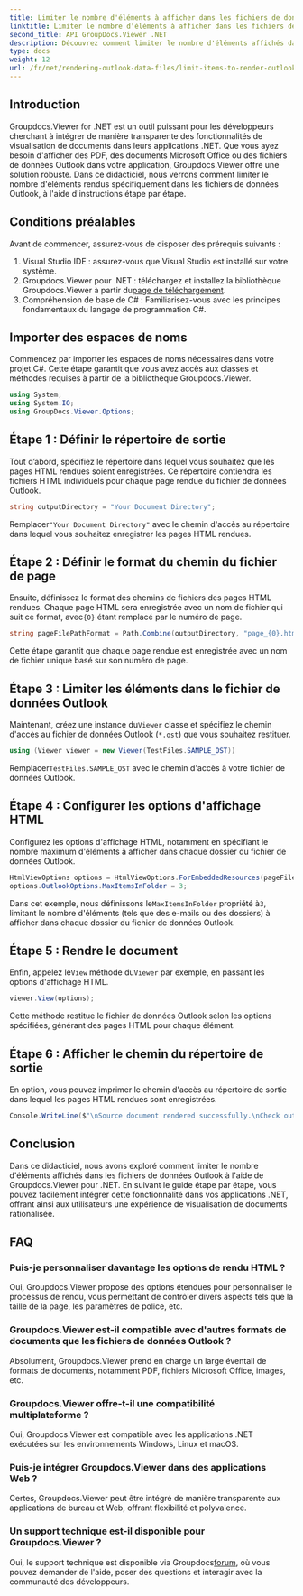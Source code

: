```yaml
---
title: Limiter le nombre d'éléments à afficher dans les fichiers de données Outlook
linktitle: Limiter le nombre d'éléments à afficher dans les fichiers de données Outlook
second_title: API GroupDocs.Viewer .NET
description: Découvrez comment limiter le nombre d'éléments affichés dans les fichiers de données Outlook à l'aide de Groupdocs.Viewer pour .NET. Suivez notre étape par étape pour une intégration transparente.
type: docs
weight: 12
url: /fr/net/rendering-outlook-data-files/limit-items-to-render-outlook-data-files/
---
```

## Introduction
Groupdocs.Viewer for .NET est un outil puissant pour les développeurs cherchant à intégrer de manière transparente des fonctionnalités de visualisation de documents dans leurs applications .NET. Que vous ayez besoin d'afficher des PDF, des documents Microsoft Office ou des fichiers de données Outlook dans votre application, Groupdocs.Viewer offre une solution robuste. Dans ce didacticiel, nous verrons comment limiter le nombre d'éléments rendus spécifiquement dans les fichiers de données Outlook, à l'aide d'instructions étape par étape.
## Conditions préalables
Avant de commencer, assurez-vous de disposer des prérequis suivants :
1. Visual Studio IDE : assurez-vous que Visual Studio est installé sur votre système.
2.  Groupdocs.Viewer pour .NET : téléchargez et installez la bibliothèque Groupdocs.Viewer à partir du[page de téléchargement](https://releases.groupdocs.com/viewer/net/).
3. Compréhension de base de C# : Familiarisez-vous avec les principes fondamentaux du langage de programmation C#.

## Importer des espaces de noms
Commencez par importer les espaces de noms nécessaires dans votre projet C#. Cette étape garantit que vous avez accès aux classes et méthodes requises à partir de la bibliothèque Groupdocs.Viewer.
```csharp
using System;
using System.IO;
using GroupDocs.Viewer.Options;
```
## Étape 1 : Définir le répertoire de sortie
Tout d’abord, spécifiez le répertoire dans lequel vous souhaitez que les pages HTML rendues soient enregistrées. Ce répertoire contiendra les fichiers HTML individuels pour chaque page rendue du fichier de données Outlook.
```csharp
string outputDirectory = "Your Document Directory";
```
 Remplacer`"Your Document Directory"` avec le chemin d'accès au répertoire dans lequel vous souhaitez enregistrer les pages HTML rendues.
## Étape 2 : Définir le format du chemin du fichier de page
 Ensuite, définissez le format des chemins de fichiers des pages HTML rendues. Chaque page HTML sera enregistrée avec un nom de fichier qui suit ce format, avec`{0}` étant remplacé par le numéro de page.
```csharp
string pageFilePathFormat = Path.Combine(outputDirectory, "page_{0}.html");
```
Cette étape garantit que chaque page rendue est enregistrée avec un nom de fichier unique basé sur son numéro de page.
## Étape 3 : Limiter les éléments dans le fichier de données Outlook
 Maintenant, créez une instance du`Viewer` classe et spécifiez le chemin d'accès au fichier de données Outlook (`*.ost`) que vous souhaitez restituer.
```csharp
using (Viewer viewer = new Viewer(TestFiles.SAMPLE_OST))
```
 Remplacer`TestFiles.SAMPLE_OST` avec le chemin d'accès à votre fichier de données Outlook.
## Étape 4 : Configurer les options d'affichage HTML
Configurez les options d'affichage HTML, notamment en spécifiant le nombre maximum d'éléments à afficher dans chaque dossier du fichier de données Outlook.
```csharp
HtmlViewOptions options = HtmlViewOptions.ForEmbeddedResources(pageFilePathFormat);
options.OutlookOptions.MaxItemsInFolder = 3;
```
 Dans cet exemple, nous définissons le`MaxItemsInFolder` propriété à`3`, limitant le nombre d'éléments (tels que des e-mails ou des dossiers) à afficher dans chaque dossier du fichier de données Outlook.
## Étape 5 : Rendre le document
 Enfin, appelez le`View` méthode du`Viewer` par exemple, en passant les options d'affichage HTML.
```csharp
viewer.View(options);
```
Cette méthode restitue le fichier de données Outlook selon les options spécifiées, générant des pages HTML pour chaque élément.
## Étape 6 : Afficher le chemin du répertoire de sortie
En option, vous pouvez imprimer le chemin d'accès au répertoire de sortie dans lequel les pages HTML rendues sont enregistrées.
```csharp
Console.WriteLine($"\nSource document rendered successfully.\nCheck output in {outputDirectory}.");
```

## Conclusion
Dans ce didacticiel, nous avons exploré comment limiter le nombre d'éléments affichés dans les fichiers de données Outlook à l'aide de Groupdocs.Viewer pour .NET. En suivant le guide étape par étape, vous pouvez facilement intégrer cette fonctionnalité dans vos applications .NET, offrant ainsi aux utilisateurs une expérience de visualisation de documents rationalisée.
## FAQ
### Puis-je personnaliser davantage les options de rendu HTML ?
Oui, Groupdocs.Viewer propose des options étendues pour personnaliser le processus de rendu, vous permettant de contrôler divers aspects tels que la taille de la page, les paramètres de police, etc.
### Groupdocs.Viewer est-il compatible avec d'autres formats de documents que les fichiers de données Outlook ?
Absolument, Groupdocs.Viewer prend en charge un large éventail de formats de documents, notamment PDF, fichiers Microsoft Office, images, etc.
### Groupdocs.Viewer offre-t-il une compatibilité multiplateforme ?
Oui, Groupdocs.Viewer est compatible avec les applications .NET exécutées sur les environnements Windows, Linux et macOS.
### Puis-je intégrer Groupdocs.Viewer dans des applications Web ?
Certes, Groupdocs.Viewer peut être intégré de manière transparente aux applications de bureau et Web, offrant flexibilité et polyvalence.
### Un support technique est-il disponible pour Groupdocs.Viewer ?
 Oui, le support technique est disponible via Groupdocs[forum](https://forum.groupdocs.com/c/viewer/9), où vous pouvez demander de l'aide, poser des questions et interagir avec la communauté des développeurs.